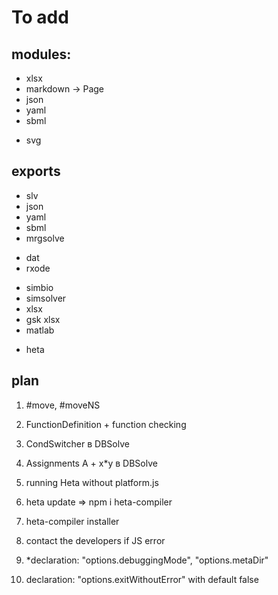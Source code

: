 # To add

## modules:

+ xlsx
+ markdown -> Page
+ json
+ yaml
+ sbml
- svg

## exports

+ slv
+ json
+ yaml
+ sbml
+ mrgsolve
- dat
- rxode
+ simbio
+ simsolver
+ xlsx
+ gsk xlsx
+ matlab
- heta

## plan

1. #move, #moveNS
1. FunctionDefinition + function checking
1. CondSwitcher в DBSolve
1. Assignments A + x*y в DBSolve

1. running Heta without platform.js
1. heta update => npm i heta-compiler
1. heta-compiler installer
1. contact the developers if JS error
1. *declaration: "options.debuggingMode", "options.metaDir"
1. declaration: "options.exitWithoutError" with default false

